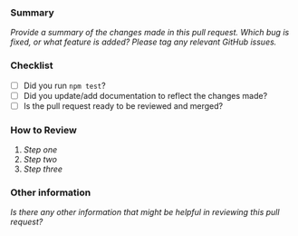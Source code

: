 <!-- This template includes some of the useful information to provide when creating a pull request -->
<!-- Remove any sections that do not apply -->

### Summary

*Provide a summary of the changes made in this pull request. Which bug is fixed, or what feature is added? Please tag
any relevant GitHub issues.*

### Checklist

- [ ] Did you run `npm test`?
- [ ] Did you update/add documentation to reflect the changes made?
- [ ] Is the pull request ready to be reviewed and merged?

### How to Review

1. *Step one*
2. *Step two*
3. *Step three*

### Other information

*Is there any other information that might be helpful in reviewing this pull request?*
